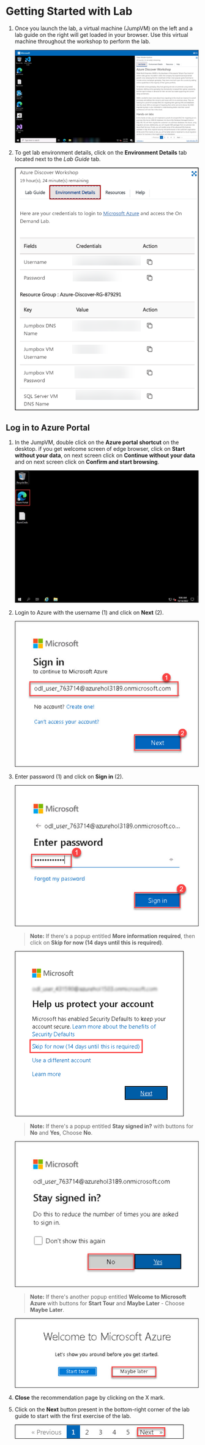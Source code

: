 # Getting Started with Lab	

1. Once you launch the lab, a virtual machine (JumpVM) on the left and a lab guide on the right will get loaded in your browser. Use this virtual machine throughout the workshop to perform the lab.	

   ![](media/1.191.png)	

2. To get lab environment details, click on the **Environment Details** tab located next to the *Lab Guide* tab. 	

   ![](media/1.200.png)	

## Log in to Azure Portal

1. In the JumpVM, double click on the **Azure portal shortcut** on the desktop. if you get welcome screen of edge browser, click on **Start without your data**, on next screen click on **Continue without your data** and on next screen click on **Confirm and start browsing**.

   ![azure portal.](media/1.193.jpg)  

2. Login to Azure with the username **<inject key="AzureAdUserEmail" />** (1) and click on **Next** (2).

   ![](media/1.194.jpg)

3. Enter password **<inject key="AzureAdUserPassword" />** (1) and click on **Sign in** (2).

   ![](media/1.195.jpg)
   
   >**Note:** If there's a popup entitled **More information required**, then click on **Skip for now (14 days until this is required)**.
   
   ![](media/1.196.png)

   >**Note:** If there's a popup entitled **Stay signed in?** with buttons for **No** and **Yes**, Choose **No**.
   
   ![](media/1.197.jpg)
     
   >**Note:** If there's another popup entitled **Welcome to Microsoft Azure** with buttons for **Start Tour** and **Maybe Later** - Choose **Maybe Later**.
   
   ![](media/1.198.jpg)
   
4. **Close** the recommendation page by clicking on the X mark.
  
5. Click on the **Next** button present in the bottom-right corner of the lab guide to start with the first exercise of the lab.

   ![](media/1.199.jpg)
